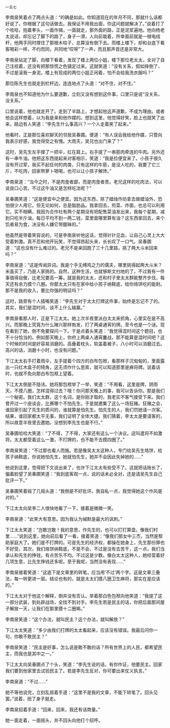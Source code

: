     一五七 

   李南泉笑着点了两点头道：“的确是如此。你知道现在的年月不同，那就什么话都好说了。你根据了这句话做去。我保证不用我出面，你这问题就解决了。”说着打了个哈哈，抱着拳头，一面作揖，一面就走，那外面的路，正是泥浆遍地。他向杨老太说话，却忘记了脚下的路了，身子一滑，人向前栽着，所幸面前就是一根电线杆，他两手同时撑住了那根木柱子，总算没有倒下去。而楼上楼下，却和台底下看客喝彩一样，不约而同，共同地“哎呀”了一声，而且那声音还是非常大。

   李南泉站定了脚，向楼下看着，发现了楼上两位小姐，楼下那位老太太，全对了自己注视着，还没有把那惊慌之色镇定过来。这就笑道：“没有关系，假如摔倒了，不过是滚我一身泥。楼上有现成的两位小姐正闲着，怕不会给我洗衣服吗？”

   那位陈先生也就走到栏杆边，连连地点了头道：“对不住，对不住。”

   李南泉也不知道他为什么要道歉，立刻又没有想到这件事，口里只是说“没关系，没关系。”

   口里说着，他也就走开了。走到了半路上，才想起他这声道歉，不成为理由。或者他会这样想着，以为我是来和他作媒的。想到这里，他觉得好笑，脸上也就笑了出来，路边有人笑道：“李先生什么事高兴？一个人走着笑了起来。”

   他看时，正是那位喜欢聊天的邻居吴春圃。便道：“有人误会我给他作媒，只管向我表示好感，我觉得受之有愧。大雨天，吴兄也出门来了？”

   这时，吴先生左手撑了一把伞，扛在肩上。右手提了一串筋肉牵连的牛肉。另外还有一串牛油。他把这东西提起来对客相示，笑道：“我是捡便宜来了。小孩子很久没有开过荤，我买不起任何的肉类，只有这样的牛筋，是没人吃的，我要了它三斤，不吃肉，回家熬萝卜喝喝，也可以让小孩子解馋。”

   李南泉道：“当今之时，不是肉食者鄙，而是肉食者贵。老兄这样的吃肉法，可以说良口心苦。不过这牛油又是怎样吃法呢？”

   吴春圃笑道：“这是便宜中之便宜。因为这东西，除了蜡烛作坊拿去做蜡油外，恐怕很少人用它。但无论如何，总是脂肪品。我拿回去，煎菜、炸面，也总可以利用它。实不相瞒，我因为合作社有两个星期没有把配售菜油发出来，我每个星期，减到只吃半斤油，每日平均不到一两二钱，菜里面哪里算有油？这东西拿回去，来个饥者易为食，决没有人嫌它带膻昧的。”

   他虽然是带着笑容说的，可是李南泉听他这话，觉得针针见血，让自己心灵上大大受着刺激。真不忍和他开玩笑，不觉得昂起头来，长长叹了一口气。吴春圃道：“这也没有什么难过的。老兄不是来回跑了三十几里路，挑了两大斗米回来吗？”

   李南泉道：“这是传闻异词。我是个手无缚鸡之力的儒夫，哪里挑得起两大斗米？米虽买了，乃是人家挑的。自然，这种生活，也就够斯文扫地的了，不过我有一件事值得自傲，比老兄要高一筹。就是我的太太，还和村子里太太群能整齐步伐，每天还有余力摸个八圈。你那太太只有在家中给小孩子纳鞋底，给你烙饼吃的能耐。那不是我的收入，要比你强的明证吗？”

   这时，路旁有个人插嘴笑道：“李先生对于太太打牌这件事，始终是忘记不了的。其实，我们是混时间，谈不上什么输赢。”

   李南泉看那人时，正是下江太太。她上次半夜里派白太太来抓角，心里实在是不高兴。而那晚上究竟为什么赌兴那样勃发，打了两桌通宵的牌。至今也是一个谜。现在看到了她，倒不免要探问一下。于是点着头笑道：“我觉得混时间这个题目，也不十分恰当的。例如那天晚上，你府上两桌人通宵鏖战，那不能算是混时间吧？这个时候的时间是好容易消磨的。高叠着枕头，软盖着被子，八小时可以消磨过去。高兴的话，消磨十小时，也没有问题。”

   下江太太右手打着雨伞，左手提着个四方的白布包袱，看那样子沉甸甸的，里面露出一只红木盒子的犄角，这无须作什么思索，就可以知道那里是麻将牌。说着话时，也就不免向那白布包袱上望着。

   下江太太倒是不隐讳。她将那包袱举了一举，笑道：“不用看，这里是牌，阴雨天，不摸八圈，怎样混得过去？哦！你问那天晚上的事，我可以告诉你。那是我们一个秘密。我们太太群，这个名词，是你刚才取的，我老实不客气接受下来。我们曾开过一个座谈会，比赛哪个不怕先生。于是就邀集了这么一场狂赌。狂赌之会，谁回家引起了先生的质问的，谁就算是怕先生。怕先生的人，我们罚她请一次客。结果，谁回家都太平无事，我们证明了全体大捷。我们猜着，李太太是要请客的，所以故意半夜里去邀她。没想到李先生也是不行。”

   吴春圃哈哈大笑道：“了不得，了不得，大家还有这么一个决议。这叫遣将不如激将。太太都受着这么一激，不打牌的，也不能不去摸四圈了。”

   李南泉笑道：“不过那也看人而施。若是像吴太太这种人，专门给吴先生烙饼，给孩子纳鞋底，你说她怕先生，她就怕先生，她并不会因此失掉她的……”

   他说到这里，觉得把下文说出来了，也许下江太太有些受不了。这就把话拖长了，偏着脸望了吴春圃笑道：“我到底客观一点，说的话未必全对，还是请吴先生自己批评一下。”

   吴春圃笑着摇了几摇头道：“我倒是不好批评。我自私一点，我觉得她这个作风是对的。”

   下江太太向吴李二人很快地看了一下，接着是微微一笑。

   李南泉道：“此笑大有意思。因为我认为缄默是最大的讽刺。”

   下江太太笑道：“岂敢岂敢！我的意思，作先生的，也可以打打算盘。像我们村里……”说到这里，她向前后看了一看，接着笑道：“像我们那女中三杰，当然是帮助家庭大了。她们是不打牌的。可是先生的经济权，都操在她身上，先生那份罪也不好受。其次，我们烙饼纳鞋底，不是不会，不过是没有去苦干，这一点，我们当承认和先生的挣钱，有点苦乐不均。不过这是少数。像白太太这种人，她经营着好几项生意，比先生挣钱还多呢。至于我呢，当然没有表现……”

   李南泉接着笑道：“这底下是文章里的转笔，应当用‘不过’两个字。这是文章三叠法，每一转更进一层。结论也有的，就是太太们摸八圈卫生麻将，那实在是应该的。”

   下江太太对于他这个解释，倒并没有否认。举着那白色包袱向他笑道：“我提了这一部分武装，到处辟战场，全找不到对手。李先生若是民主的话，你把后面那间屋子解放一天，让我们在那里摸十二圈嘛。”

   李南泉笑道：“这个办法，就叫民主？这个办法，就叫解放？”

   下江太太笑道：“多少由我们打牌的太太看起来，应该没有错误。我最后问你一句，你敢不敢民主？”

   李南泉笑道：“民主是好事，怎么说是敢不敢的话？所有世界上的人民，都希望民主，而我也是其中之一。”

   下江太太向吴春圃点了个头，笑道：“李先生说的话，有你作证，他要民主。回家我们要到他家里去试验民主了。若是李先生反对，你可要出来仗义执言。”

   李南泉道：“不过……”

   她不等他说完，立刻乱摇着手道：“这里不是我的文章，不能下转笔了。回头见罢。”说着，扭了身子就走。

   李南泉招着手道：“回来，回来，我还有话商量。”

   她一面走着，一面摇头，并不回头向他打个招呼。

